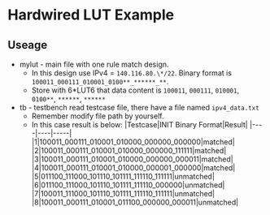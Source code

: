 # Hardwired LUT Example
## Useage
* mylut - main file with one rule match design.
	* In this design use IPv4 = `140.116.80.\*/22`. Binary format is `100011_000111_010001_0100**_******_**`.
	* Store with 6\*LUT6 that data content is `100011`, `000111`, `010001`, `0100**`, `******`, `******`
* tb - testbench read testcase file, there have a file named `ipv4_data.txt`
	* Remember modify file path by yourself.
	* In this case result is below:
	|Testcase|INIT Binary Format|Result|
	|----|----|-----|
	|1|100011_000111_010001_010000_000000_000000|matched|
	|2|100011_000111_010001_010000_000000_111111|matched|
	|3|100011_000111_010001_010000_000000_000011|matched|
	|4|100011_000111_010001_010000_000001_000000|matched|
	|5|011100_111000_101110_101111_111110_111111|unmatched|
	|6|011100_111000_101110_101111_111110_000000|unmatched|
	|7|100011_111000_101110_101111_111110_111111|unmatched|
	|8|100011_000111_010001_011100_000000_000011|unmatched|